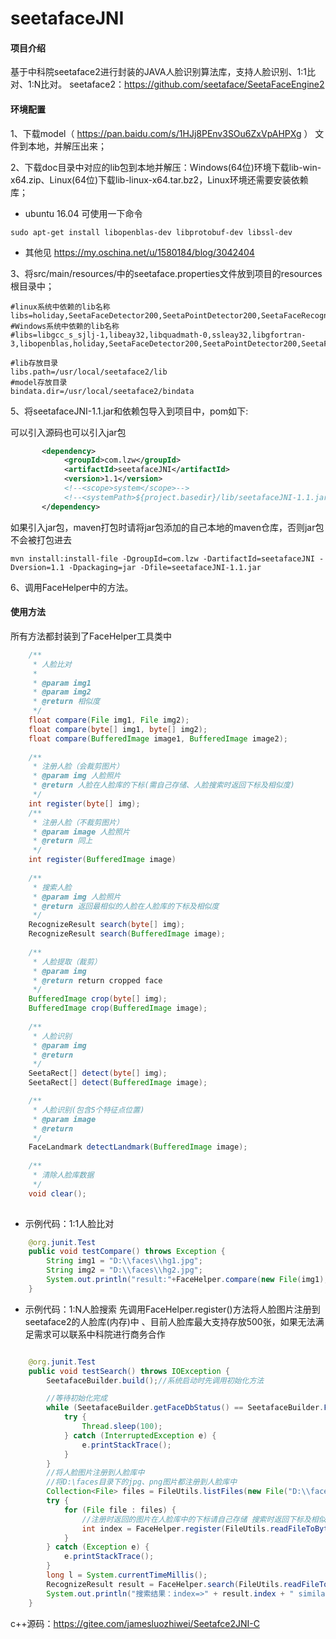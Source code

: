 # seetafaceJNI

#### 项目介绍
基于中科院seetaface2进行封装的JAVA人脸识别算法库，支持人脸识别、1:1比对、1:N比对。
seetaface2：https://github.com/seetaface/SeetaFaceEngine2

#### 环境配置
1、下载model（ https://pan.baidu.com/s/1HJj8PEnv3SOu6ZxVpAHPXg ） 文件到本地，并解压出来；

2、下载doc目录中对应的lib包到本地并解压：Windows(64位)环境下载lib-win-x64.zip、Linux(64位)下载lib-linux-x64.tar.bz2，Linux环境还需要安装依赖库；

- ubuntu 16.04 可使用一下命令
```
sudo apt-get install libopenblas-dev libprotobuf-dev libssl-dev
```
- 其他见 https://my.oschina.net/u/1580184/blog/3042404 

3、将src/main/resources/中的seetaface.properties文件放到项目的resources根目录中；

```properties
#linux系统中依赖的lib名称
libs=holiday,SeetaFaceDetector200,SeetaPointDetector200,SeetaFaceRecognizer200,SeetaFaceCropper200,SeetaFace2JNI
#Windows系统中依赖的lib名称
#libs=libgcc_s_sjlj-1,libeay32,libquadmath-0,ssleay32,libgfortran-3,libopenblas,holiday,SeetaFaceDetector200,SeetaPointDetector200,SeetaFaceRecognizer200,SeetaFaceCropper200,SeetaFace2JNI

#lib存放目录
libs.path=/usr/local/seetaface2/lib
#model存放目录
bindata.dir=/usr/local/seetaface2/bindata

```

5、将seetafaceJNI-1.1.jar和依赖包导入到项目中，pom如下:

可以引入源码也可以引入jar包

```xml
       <dependency>
            <groupId>com.lzw</groupId>
            <artifactId>seetafaceJNI</artifactId>
            <version>1.1</version>
            <!--<scope>system</scope>-->
            <!--<systemPath>${project.basedir}/lib/seetafaceJNI-1.1.jar</systemPath>-->
       </dependency>
```

如果引入jar包，maven打包时请将jar包添加的自己本地的maven仓库，否则jar包不会被打包进去

```
mvn install:install-file -DgroupId=com.lzw -DartifactId=seetafaceJNI -Dversion=1.1 -Dpackaging=jar -Dfile=seetafaceJNI-1.1.jar
```

6、调用FaceHelper中的方法。


#### 使用方法
所有方法都封装到了FaceHelper工具类中
```java
    /**
     * 人脸比对
     *
     * @param img1
     * @param img2
     * @return 相似度
     */
    float compare(File img1, File img2);
    float compare(byte[] img1, byte[] img2);
    float compare(BufferedImage image1, BufferedImage image2);
    
    /**
     * 注册人脸（会裁剪图片）
     * @param img 人脸照片
     * @return 人脸在人脸库的下标(需自己存储、人脸搜索时返回下标及相似度)
     */
    int register(byte[] img);
    /**
     * 注册人脸（不裁剪图片）
     * @param image 人脸照片
     * @return 同上
     */
    int register(BufferedImage image)
    
    /**
     * 搜索人脸
     * @param img 人脸照片
     * @return 返回最相似的人脸在人脸库的下标及相似度
     */
    RecognizeResult search(byte[] img);
    RecognizeResult search(BufferedImage image);
    
    /**
     * 人脸提取（裁剪）
     * @param img
     * @return return cropped face
     */
    BufferedImage crop(byte[] img);
    BufferedImage crop(BufferedImage image);
    
    /**
     * 人脸识别
     * @param img
     * @return
     */
    SeetaRect[] detect(byte[] img);
    SeetaRect[] detect(BufferedImage image);

    /**
     * 人脸识别(包含5个特征点位置)
     * @param image
     * @return
     */
    FaceLandmark detectLandmark(BufferedImage image);
    
    /**
     * 清除人脸库数据
     */
    void clear();    
    
```

- 示例代码：1:1人脸比对
```java
    @org.junit.Test
    public void testCompare() throws Exception {
        String img1 = "D:\\faces\\hg1.jpg";
        String img2 = "D:\\faces\\hg2.jpg";
        System.out.println("result:"+FaceHelper.compare(new File(img1), new File(img2)));
    }
```

- 示例代码：1:N人脸搜索
  先调用FaceHelper.register()方法将人脸图片注册到seetaface2的人脸库(内存)中 、目前人脸库最大支持存放500张，如果无法满足需求可以联系中科院进行商务合作
```java

    @org.junit.Test
    public void testSearch() throws IOException {
        SeetafaceBuilder.build();//系统启动时先调用初始化方法

        //等待初始化完成
        while (SeetafaceBuilder.getFaceDbStatus() == SeetafaceBuilder.FacedbStatus.LOADING || SeetafaceBuilder.getFaceDbStatus() == SeetafaceBuilder.FacedbStatus.READY) {
            try {
                Thread.sleep(100);
            } catch (InterruptedException e) {
                e.printStackTrace();
            }
        }
        //将人脸图片注册到人脸库中
        //将D:\faces目录下的jpg、png图片都注册到人脸库中
        Collection<File> files = FileUtils.listFiles(new File("D:\\faces"), new String[]{"jpg", "png"}, false);
        try {
            for (File file : files) {
                //注册时返回的图片在人脸库中的下标请自己存储 搜索时返回下标及相似度
                int index = FaceHelper.register(FileUtils.readFileToByteArray(file));
            }
        } catch (Exception e) {
            e.printStackTrace();
        }
        long l = System.currentTimeMillis();
        RecognizeResult result = FaceHelper.search(FileUtils.readFileToByteArray(new File("D:\\faces\\hg.jpg")));
        System.out.println("搜索结果：index=>" + result.index + " similar=>"+result.similar+"， 耗时：" + (System.currentTimeMillis() - l));
    }
```

c++源码：https://gitee.com/jamesluozhiwei/Seetafce2JNI-C